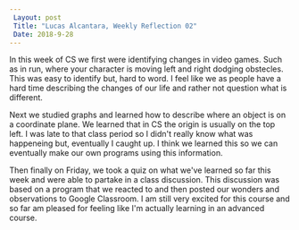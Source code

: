 ```yaml
---
 Layout: post
 Title: "Lucas Alcantara, Weekly Reflection 02" 
 Date: 2018-9-28
---
```


In this week of CS we first were identifying changes in video games. Such as in run, where your character is moving left and right dodging obstecles. This was easy to identify but, hard to word. I feel like we as people have a hard time describing the changes of our life and rather not question what is different.

Next we studied graphs and learned how to describe where an object is on a coordinate plane. We learned that in CS the origin is usually on the top left. I was late to that class period so I didn't really know what was happeneing but, eventually I caught up. I think we learned this so we can eventually make our own programs using this information.

Then finally on Friday, we took a quiz on what we've learned so far this week and were able to partake in a class discussion. This discussion was based on a program that we reacted to and then posted our wonders and observations to Google Classroom. I am still very excited for this course and so far am pleased for feeling like I'm actually learning in an advanced course.
